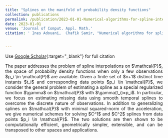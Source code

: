 ```yaml
---
title: "Splines on the manifold of probability density functions"
collection: publications
permalink: /publication/2023-01-01-Numerical-algorithms-for-spline-interpolation-on-space-of-probability-density-functions
date: 2023-01-01
venue: 'Journal of Comput. Appl. Math.'
citation: ' Ines Adouani,  Chafik Samir, "Numerical algorithms for spline interpolation on space of probability density functions." Journal of Comput. Appl. Math., 2023.'


---
```


 Use [Google Scholar](https://scholar.google.com/scholar?q=Numerical+algorithms+for+spline+interpolation+on+space+of+probability+density+functions){:target="_blank"} for full citation 



<p align="justify">
The paper addresses the problem of spline interpolations on $\mathcal{P}$,
 the space of probability density functions when only a few observations 
$p_i \in \mathcal{P}$ are available. Given a finite set of $n+1$ distinct
 time instants $t_i$ and corresponding data points $p_i \in \mathcal{P}$,
 we consider the general problem of estimating a spline as a special 
regularized function $\gamma$ on $\mathcal{P}$ with $\gamma(t_i)=p_i$. 
In particular, we focus on estimating missing data using smooth temporal 
splines to overcome the discrete nature of observations. 
In addition to generalizing splines on $\mathcal{P}$ with minimal 
squared-norm of the acceleration, we give numerical schemes for 
solving $C^1$ and $C^2$ splines from data points $p_i \in \mathcal{P}$. 
The two solutions are then shown to be computationally efficient, 
geometrically simpler, extensible, and can be transposed to other spaces 
and applications.
</p>
